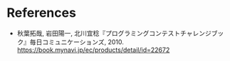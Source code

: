 # References

- 秋葉拓哉, 岩田陽一, 北川宜稔『プログラミングコンテストチャレンジブック』毎日コミュニケーションズ, 2010. <https://book.mynavi.jp/ec/products/detail/id=22672>
